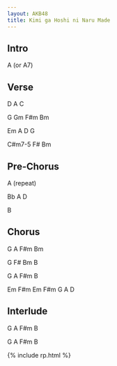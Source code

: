 ```yaml
---
layout: AKB48
title: Kimi ga Hoshi ni Naru Made
---
```

## Intro 
A (or A7) 

## Verse 
D A C 

G Gm F#m Bm 

Em A D G 

C#m7-5 F# Bm 

## Pre-Chorus 
A (repeat) 

Bb A D 

B 

## Chorus 
G A F#m Bm 

G F# Bm B 

G A F#m B 

Em F#m Em F#m G A D 

## Interlude 
G A F#m B 

G A F#m B 

{% include rp.html %}
